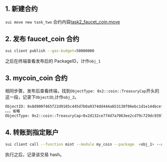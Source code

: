 ## 1. 新建合约

`sui move new task_two`
合约内容[task2_faucet_coin.move](../code/task2_faucet_coin.move)

## 2. 发布 faucet_coin 合约

```bash
sui client publish --gas-budget=50000000
```

之后在终端查看发布后的 PackageID，计作`obj_1`

## 3. mycoin_coin 合约

相同步骤，发布后查看终端，找到`ObjectType: 0x2::coin::TreasuryCap`开头的这一段，记录下`ObjectID`,计作`obj_2`。

```bash
ObjectID: 0x8d900f465f22d9185c445d7b0a9374dd444a653138f06ebc1d1e144bcefe433f
。。。省略
ObjectType: 0x2::coin::TreasuryCap<0x2d132ce774d7a7063ee2cd79c729dc939719c4bfc80a34d3e015c599c4095f8d::my_coin::MY_COIN>
```

## 4. 转账到指定账户

```bash
sui client call --function mint --module my_coin --package  <obj_1> --args <obj_2> 2024000000000 0x7b8e0864967427679b4e129f79dc332a885c6087ec9e187b53451a9006ee15f2 --gas-budget 90000000
```

执行之后，记录该交易 hash。
